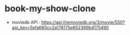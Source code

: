 # book-my-show-clone

- moviedb API : https://api.themoviedb.org/3/movie/550?api_key=5efa665cc2a178175e652399b4175490